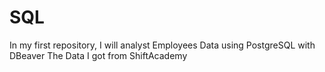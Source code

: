 # SQL
In my first repository, I will analyst Employees Data using PostgreSQL with DBeaver
The Data I got from ShiftAcademy
